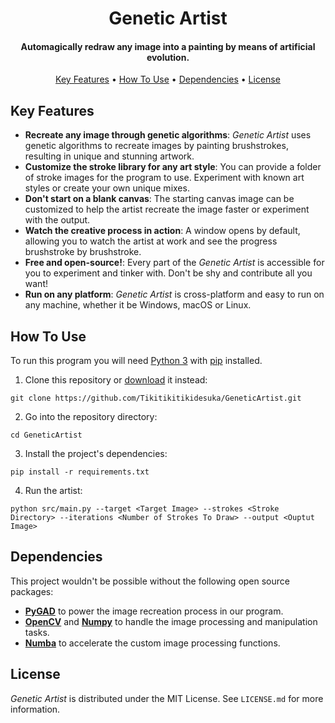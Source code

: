 <h1 align='center'>
    Genetic Artist
</h1>

<h4 align='center'>
    Automagically redraw any image into a painting by means of artificial evolution.
</h4>

<p align="center">
    <a href="#key-features">Key Features</a> •
    <a href="#how-to-use">How To Use</a> •
    <a href="#dependencies">Dependencies</a> •
    <a href="#license">License</a>
</p>

<!-- Add progress gif here :) -->

##  Key Features

* **Recreate any image through genetic algorithms**: _Genetic Artist_ uses genetic algorithms to recreate images by painting brushstrokes, resulting in unique and stunning artwork.
* **Customize the stroke library for any art style**: You can provide a folder of stroke images for the program to use. Experiment with known art styles or create your own unique mixes.
* **Don't start on a blank canvas**: The starting canvas image can be customized to help the artist recreate the image faster or experiment with the output.
* **Watch the creative process in action**: A window opens by default, allowing you to watch the artist at work and see the progress brushstroke by brushstroke.
* **Free and open-source!**: Every part of the _Genetic Artist_ is accessible for you to experiment and tinker with. Don't be shy and contribute all you want!
* **Run on any platform**: _Genetic Artist_ is cross-platform and easy to run on any machine, whether it be Windows, macOS or Linux.

## How To Use

To run this program you will need [Python 3](https://www.python.org/) with [pip](https://pypi.org/project/pip/) installed.

1. Clone this repository or [download](https://github.com/Tikitikitikidesuka/GeneticArtist/archive/refs/heads/main.zip) it instead:

```shell
git clone https://github.com/Tikitikitikidesuka/GeneticArtist.git
```

2. Go into the repository directory:

 ```shell
 cd GeneticArtist
 ```

3. Install the project's dependencies:

```shell
pip install -r requirements.txt
```

4. Run the artist:

```shell
python src/main.py --target <Target Image> --strokes <Stroke Directory> --iterations <Number of Strokes To Draw> --output <Ouptut Image>
```

## Dependencies

This project wouldn't be possible without the following open source packages:

* **[PyGAD](https://pygad.readthedocs.io/en/latest/)** to power the image recreation process in our program.
* **[OpenCV](https://opencv.org/)** and **[Numpy](https://numpy.org/)** to handle the image processing and manipulation tasks.
* **[Numba](https://numba.pydata.org/)** to accelerate the custom image processing functions.

## License

_Genetic Artist_ is distributed under the MIT License. See `LICENSE.md` for more information.